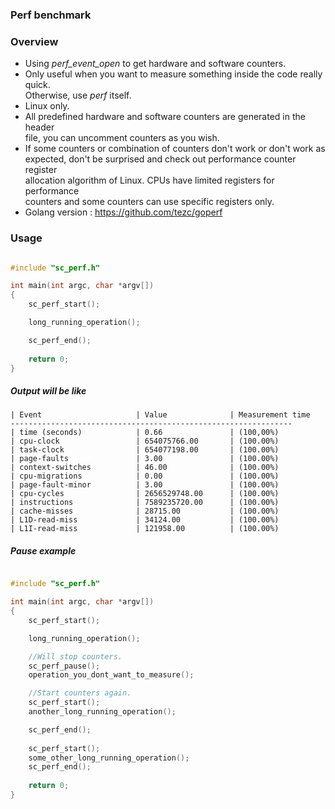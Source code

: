 ### Perf benchmark

### Overview

- Using <i>perf_event_open</i> to get hardware and software counters.
- Only useful when you want to measure something inside the code really quick.  
  Otherwise, use <i>perf</i> itself.
- Linux only.
- All predefined hardware and software counters are generated in the header  
  file, you can uncomment counters as you wish. 
- If some counters or combination of counters don't work or don't work as  
  expected, don't be surprised and check out performance counter register   
  allocation algorithm of Linux. CPUs have limited registers for performance  
  counters and some counters can use specific registers only. 
- Golang version : https://github.com/tezc/goperf

### Usage

```c

#include "sc_perf.h"  

int main(int argc, char *argv[])
{
    sc_perf_start();

    long_running_operation();

    sc_perf_end();
  
    return 0;
}

```
##### Output will be like
```
| Event                     | Value              | Measurement time  
---------------------------------------------------------------
| time (seconds)            | 0.66               | (100,00%)  
| cpu-clock                 | 654075766.00       | (100.00%)  
| task-clock                | 654077198.00       | (100.00%)  
| page-faults               | 3.00               | (100.00%)  
| context-switches          | 46.00              | (100.00%)  
| cpu-migrations            | 0.00               | (100.00%)  
| page-fault-minor          | 3.00               | (100.00%)  
| cpu-cycles                | 2656529748.00      | (100.00%)  
| instructions              | 7589235720.00      | (100.00%)  
| cache-misses              | 28715.00           | (100.00%)  
| L1D-read-miss             | 34124.00           | (100.00%)  
| L1I-read-miss             | 121958.00          | (100.00%) 
```

##### Pause example
```c

#include "sc_perf.h"

int main(int argc, char *argv[])
{
    sc_perf_start();

    long_running_operation();

    //Will stop counters.
    sc_perf_pause();
    operation_you_dont_want_to_measure();

    //Start counters again.
    sc_perf_start();
    another_long_running_operation();

    sc_perf_end();
    
    sc_perf_start();
    some_other_long_running_operation();
    sc_perf_end();
  
    return 0;
}

```